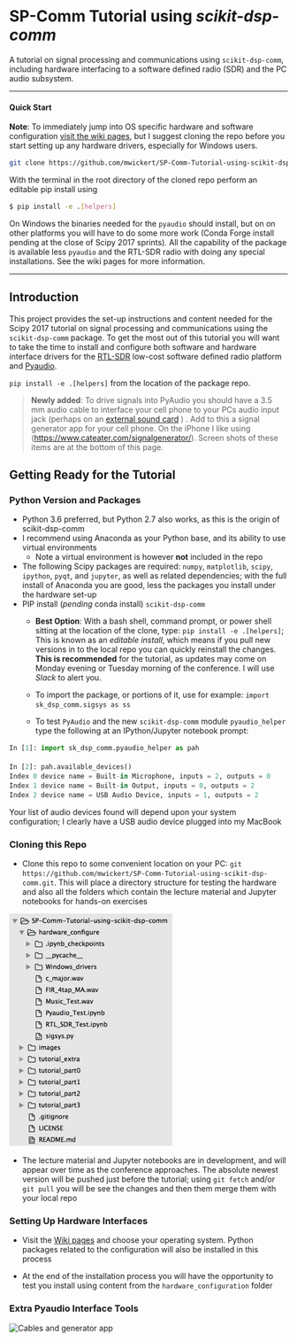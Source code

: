 

# SP-Comm Tutorial using *scikit-dsp-comm*

A tutorial on signal processing and communications using `scikit-dsp-comm`, including hardware interfacing to a software defined radio (SDR) and the PC audio subsystem. 

------

#### Quick Start

**Note**: To immediately jump into OS specific hardware and software configuration [visit the wiki pages](https://github.com/mwickert/SP-Comm-Tutorial-using-scikit-dsp-comm/wiki), but I suggest cloning the repo before you start setting up any hardware drivers, especially for Windows users.

```bash
git clone https://github.com/mwickert/SP-Comm-Tutorial-using-scikit-dsp-comm.git
```
With the terminal in the root directory of the cloned repo perform an editable pip install using

```bash
$ pip install -e .[helpers]
```

On Windows the binaries needed for the `pyaudio` should install, but on on other platforms you will have to do some more work (Conda Forge install pending at the close of Scipy 2017 sprints). All the capability of the package is available less `pyaudio` and the RTL-SDR radio with doing any special installations. See the wiki pages for more information.

------

## Introduction

This project provides the set-up instructions and content needed for the Scipy 2017 tutorial on signal processing and communications using the `scikit-dsp-comm` package. To get the most out of this tutorial you will want to take the time to install and configure both software and hardware interface drivers for the [RTL-SDR](http://www.rtl-sdr.com/) low-cost software defined radio platform and [Pyaudio](https://people.csail.mit.edu/hubert/pyaudio/).

 `pip install -e .[helpers]` from the location of the package repo.

> **Newly added**: To drive signals into PyAudio you should have a 3.5 mm audio cable to interface  your cell phone to your PCs audio input jack (perhaps on an [external sound card](https://www.amazon.com/Sabrent-External-Adapter-Windows-AU-MMSA/dp/B00IRVQ0F8/ref=sr_1_3?s=electronics&ie=UTF8&qid=1499267425&sr=1-3&keywords=USB+audio) ) . Add to this a signal generator app for your cell phone. On the iPhone I like using (https://www.cateater.com/signalgenerator/). Screen shots of these items are at the bottom of this page.

## Getting Ready for the Tutorial

### Python Version and Packages

* Python 3.6 preferred, but Python 2.7 also works, as this is the origin of scikit-dsp-comm
* I recommend using Anaconda as your Python base, and its ability to use virtual environments
  * Note a virtual environment is however **not** included in the repo
* The following Scipy packages are required: `numpy`, `matplotlib`, `scipy`, `ipython`, `pyqt`, and `jupyter`, as well as related dependencies; with the full install of Anaconda you are good, less the packages you install under the hardware set-up
* PIP install (*pending* conda install) `scikit-dsp-comm` 
  * **Best Option**: With a bash shell, command prompt, or power shell sitting at the location of the clone, type:  `pip install -e .[helpers]`; This is known as an *editable install*, which means if you pull new versions in to the local repo you can quickly reinstall the changes. **This is recommended** for the tutorial, as updates may come on Monday evening or Tuesday morning of the conference. I will use *Slack* to alert you.

  * To import the package, or portions of it, use for example: `import sk_dsp_comm.sigsys as ss`

  * To test `PyAudio` and the new `scikit-dsp-comm` module `pyaudio_helper` type the following at an IPython/Jupyter notebook prompt:

```python
In [1]: import sk_dsp_comm.pyaudio_helper as pah

In [2]: pah.available_devices()
Index 0 device name = Built-in Microphone, inputs = 2, outputs = 0
Index 1 device name = Built-in Output, inputs = 0, outputs = 2
Index 2 device name = USB Audio Device, inputs = 1, outputs = 2
```
Your list of audio devices found will depend upon your system configuration; I clearly have a USB audio device plugged into my MacBook


### Cloning this Repo

* Clone this repo to some convenient location on your PC: `git https://github.com/mwickert/SP-Comm-Tutorial-using-scikit-dsp-comm.git`. This will place a directory structure for testing the hardware and also all the folders which contain the lecture material and Jupyter notebooks for hands-on exercises

![folder_layout](images/folder_layout.png)

* The lecture material and Jupyter notebooks are in development, and will appear over time as the conference approaches. The absolute newest version will be pushed just before the tutorial; using `git fetch` and/or `git pull` you will be see the changes and then them merge them with your local repo

### Setting Up Hardware Interfaces

* Visit the [Wiki pages](https://github.com/mwickert/SP-Comm-Tutorial-using-scikit-dsp-comm/wiki) and choose your operating system. Python packages related to the configuration will also be installed in this process

* At the end of the installation process you will have the opportunity to test you install using content from the `hardware_configuration` folder


### Extra Pyaudio Interface Tools

![Cables and generator app](images/PyAudio_hardware_interconnect.png)  